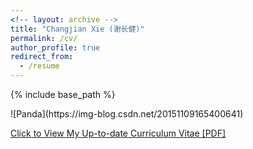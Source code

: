 ```yaml
---
<!-- layout: archive -->
title: "Changjian Xie (谢长健)"
permalink: /cv/
author_profile: true
redirect_from:
  - /resume
---
```


{% include base_path %}
</center>
![Panda](https://img-blog.csdn.net/20151109165400641)
</center>

[Click to View My Up-to-date Curriculum Vitae [PDF]](http://1223steven.github.io/files/cjxie_cv.pdf)

<!-- <embed src="http://1223steven.com/files/cjxie_cv.pdf" width="650" height="1800" type='application/pdf'> -->
